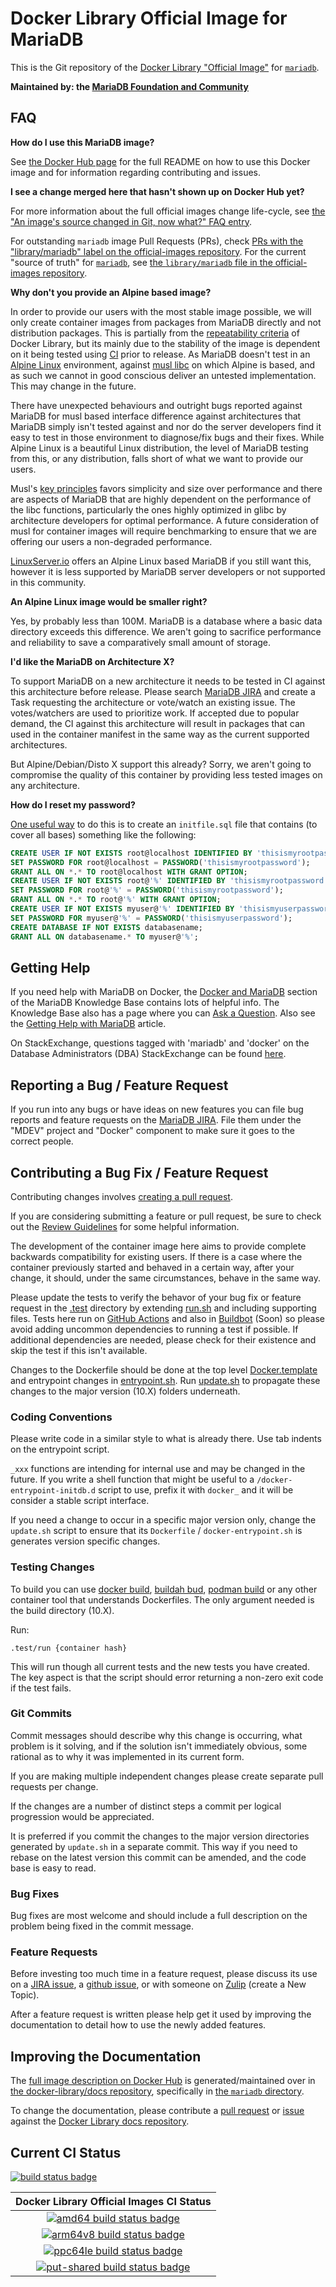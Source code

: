 # Docker Library Official Image for MariaDB

This is the Git repository of the [Docker Library "Official Image"](https://github.com/docker-library/official-images#what-are-official-images) for [`mariadb`](https://hub.docker.com/_/mariadb/).

**Maintained by: the [MariaDB Foundation and Community](https://mariadb.org)**

## FAQ

**How do I use this MariaDB image?**

See [the Docker Hub page](https://hub.docker.com/_/mariadb/) for the full README on how to use this Docker image and for information regarding contributing and issues.

**I see a change merged here that hasn't shown up on Docker Hub yet?**

For more information about the full official images change life-cycle, see [the "An image's source changed in Git, now what?" FAQ entry](https://github.com/docker-library/faq#an-images-source-changed-in-git-now-what).

For outstanding `mariadb` image Pull Requests (PRs), check [PRs with the "library/mariadb" label on the official-images repository](https://github.com/docker-library/official-images/labels/library%2Fmariadb). For the current "source of truth" for [`mariadb`](https://hub.docker.com/_/mariadb/), see [the `library/mariadb` file in the official-images repository](https://github.com/docker-library/official-images/blob/master/library/mariadb).

**Why don't you provide an Alpine based image?**

In order to provide our users with the most stable image possible, we will only create container images from packages from MariaDB directly and not distribution packages. This is partially from the [repeatability criteria](https://github.com/docker-library/official-images#repeatability) of Docker Library, but its mainly due to the stability of the image is dependent on it being tested using [CI](https://buildbot.mariadb.org/) prior to release. As MariaDB doesn't test in an [Alpine Linux](https://alpinelinux.org) environment, against [musl libc](https://musl.libc.org/) on which Alpine is based, and as such we cannot in good conscious deliver an untested implementation. This may change in the future.

There have unexpected behaviours and outright bugs reported against MariaDB for musl based interface difference against architectures that MariaDB simply isn't tested against and nor do the server developers find it easy to test in those environment to diagnose/fix bugs and their fixes. While Alpine Linux is a beautiful Linux distribution, the level of MariaDB testing from this, or any distribution, falls short of what we want to provide our users.

Musl's [key principles](https://musl.libc.org/about.html) favors simplicity and size over performance and there are aspects of MariaDB that are highly dependent on the performance of the libc functions, particularly the ones highly optimized in glibc by architecture developers for optimal performance. A future consideration of musl for container images will require benchmarking to ensure that we are offering our users a non-degraded performance.

[LinuxServer.io](https://fleet.linuxserver.io/image?name=linuxserver/mariadb) offers an Alpine Linux based MariaDB if you still want this, however it is less supported by MariaDB server developers or not supported in this community.

**An Alpine Linux image would be smaller right?**

Yes, by probably less than 100M. MariaDB is a database where a basic data directory exceeds this difference. We aren't going to sacrifice performance and reliability to save a comparatively small amount of storage.

**I'd like the MariaDB on Architecture X?**

To support MariaDB on a new architecture it needs to be tested in CI against this architecture before release. Please search [MariaDB JIRA](https://jira.mariadb.org) and create a Task requesting the architecture or vote/watch an existing issue. The votes/watchers are used to prioritize work. If accepted due to popular demand, the CI against this architecture will result in packages that can used in the container manifest in the same way as the current supported architectures.

But Alpine/Debian/Disto X support this already? Sorry, we aren't going to compromise the quality of this container by providing less tested images on any architecture.

**How do I reset my password?**

[One useful way](https://github.com/MariaDB/mariadb-docker/issues/365#issuecomment-816367940) to do this is to create an `initfile.sql` file that contains (to cover all bases) something like the following:

```sql
CREATE USER IF NOT EXISTS root@localhost IDENTIFIED BY 'thisismyrootpassword';
SET PASSWORD FOR root@localhost = PASSWORD('thisismyrootpassword');
GRANT ALL ON *.* TO root@localhost WITH GRANT OPTION;
CREATE USER IF NOT EXISTS root@'%' IDENTIFIED BY 'thisismyrootpassword';
SET PASSWORD FOR root@'%' = PASSWORD('thisismyrootpassword');
GRANT ALL ON *.* TO root@'%' WITH GRANT OPTION;
CREATE USER IF NOT EXISTS myuser@'%' IDENTIFIED BY 'thisismyuserpassword';
SET PASSWORD FOR myuser@'%' = PASSWORD('thisismyuserpassword');
CREATE DATABASE IF NOT EXISTS databasename;
GRANT ALL ON databasename.* TO myuser@'%';
```

## Getting Help

If you need help with MariaDB on Docker, the [Docker and MariaDB](https://mariadb.com/kb/en/docker-and-mariadb/) section of the MariaDB Knowledge Base contains lots of helpful info. The Knowledge Base also has a page where you can [Ask a Question](https://mariadb.com/kb/en/docker-and-mariadb/ask). Also see the [Getting Help with MariaDB](https://mariadb.com/kb/en/getting-help-with-mariadb/) article.

On StackExchange, questions tagged with 'mariadb' and 'docker' on the Database Administrators (DBA) StackExchange can be found [here](https://dba.stackexchange.com/questions/tagged/docker+mariadb).


## Reporting a Bug / Feature Request

If you run into any bugs or have ideas on new features you can file bug reports and feature requests on the [MariaDB JIRA](https://jira.mariadb.org). File them under the "MDEV" project and "Docker" component to make sure it goes to the correct people.

## Contributing a Bug Fix / Feature Request

Contributing changes involves [creating a pull request](https://docs.github.com/en/articles/creating-a-pull-request).

If you are considering submitting a feature or pull request, be sure to check out the [Review Guidelines](https://github.com/docker-library/official-images#review-guidelines) for some helpful information.

The development of the container image here aims to provide complete backwards compatibility for existing users. If there is a case where the container previously started and behaved in a certain way, after your change, it should, under the same circumstances, behave in the same way.

Please update the tests to verify the behavor of your bug fix or feature request in the [.test](https://github.com/MariaDB/mariadb-docker/tree/master/.test) directory by extending [run.sh](https://github.com/MariaDB/mariadb-docker/blob/master/.test/run.sh) and including supporting files. Tests here run on [GitHub Actions](https://github.com/MariaDB/mariadb-docker/actions) and also in [Buildbot](https://buildbot.mariadb.org/) (Soon) so please avoid adding uncommon dependencies to running a test if possible. If additional dependencies are needed, please check for their existence and skip the test if this isn't available.

Changes to the Dockerfile should be done at the top level [Docker.template](https://github.com/MariaDB/mariadb-docker/blob/master/Dockerfile.template) and entrypoint changes in [entrypoint.sh](https://github.com/MariaDB/mariadb-docker/blob/master/docker-entrypoint.sh). Run [update.sh](https://github.com/MariaDB/mariadb-docker/blob/master/update.sh) to propagate these changes to the major version (10.X) folders underneath.

### Coding Conventions

Please write code in a similar style to what is already there. Use tab indents on the entrypoint script.

`_xxx` functions are intending for internal use and may be changed in the future. If you write a shell function that might be useful to a `/docker-entrypoint-initdb.d` script to use, prefix it with `docker_` and it will be consider a stable script interface.

If you need a change to occur in a specific major version only, change the `update.sh` script to ensure that its `Dockerfile` / `docker-entrypoint.sh` is generates version specific changes.

### Testing Changes

To build you can use [docker build](https://docs.docker.com/engine/reference/commandline/build/), [buildah bud](https://buildah.io/), [podman build](http://docs.podman.io/en/latest/markdown/podman-build.1.html) or any other container tool that understands Dockerfiles. The only argument needed is the build directory (10.X).

Run:
```
.test/run {container hash}
```

This will run though all current tests and the new tests you have created. The key aspect is that the script should error returning a non-zero exit code if the test fails.

### Git Commits

Commit messages should describe why this change is occurring, what problem is it solving, and if the solution isn't immediately obvious, some rational as to why it was implemented in its current form. 

If you are making multiple independent changes please create separate pull requests per change.

If the changes are a number of distinct steps a commit per logical progression would be appreciated.

It is preferred if you commit the changes to the major version directories generated by `update.sh` in a separate commit. This way if you need to rebase on the latest version this commit can be amended, and the code base is easy to read.

### Bug Fixes

Bug fixes are most welcome and should include a full description on the problem being fixed in the commit message.

### Feature Requests

Before investing too much time in a feature request, please discuss its use on a [JIRA issue](https://jira.mariadb.org), a [github issue](https://github.com/MariaDB/mariadb-docker/issues), or with someone on [Zulip](https://mariadb.zulipchat.com/#narrow/stream/118759-general) (create a New Topic).

After a feature request is written please help get it used by improving the documentation to detail how to use the newly added features.

## Improving the Documentation

The [full image description on Docker Hub](https://hub.docker.com/_/mariadb/) is generated/maintained over in [the docker-library/docs repository](https://github.com/docker-library/docs), specifically in [the `mariadb` directory](https://github.com/docker-library/docs/tree/master/mariadb).

To change the documentation, please contribute a [pull request](https://github.com/docker-library/docs/pulls) or [issue](https://github.com/docker-library/docs/issues) against the [Docker Library docs repository](https://github.com/docker-library/docs).


## Current CI Status

[![build status badge](https://img.shields.io/github/workflow/status/MariaDB/mariadb-docker/GitHub%20CI/master?label=GitHub%20CI)](https://github.com/MariaDB/mariadb-docker/actions?query=workflow%3A%22GitHub+CI%22+branch%3Amaster)

| Docker Library Official Images CI Status |
|:-:|
| [![amd64 build status badge](https://img.shields.io/jenkins/s/https/doi-janky.infosiftr.net/job/multiarch/job/amd64/job/mariadb.svg?label=amd64)](https://doi-janky.infosiftr.net/job/multiarch/job/amd64/job/mariadb/) |
| [![arm64v8 build status badge](https://img.shields.io/jenkins/s/https/doi-janky.infosiftr.net/job/multiarch/job/arm64v8/job/mariadb.svg?label=arm64v8)](https://doi-janky.infosiftr.net/job/multiarch/job/arm64v8/job/mariadb/) |
| [![ppc64le build status badge](https://img.shields.io/jenkins/s/https/doi-janky.infosiftr.net/job/multiarch/job/ppc64le/job/mariadb.svg?label=ppc64le)](https://doi-janky.infosiftr.net/job/multiarch/job/ppc64le/job/mariadb/) |
| [![put-shared build status badge](https://img.shields.io/jenkins/s/https/doi-janky.infosiftr.net/job/put-shared/job/light/job/mariadb.svg?label=put-shared)](https://doi-janky.infosiftr.net/job/put-shared/job/light/job/mariadb/) |
